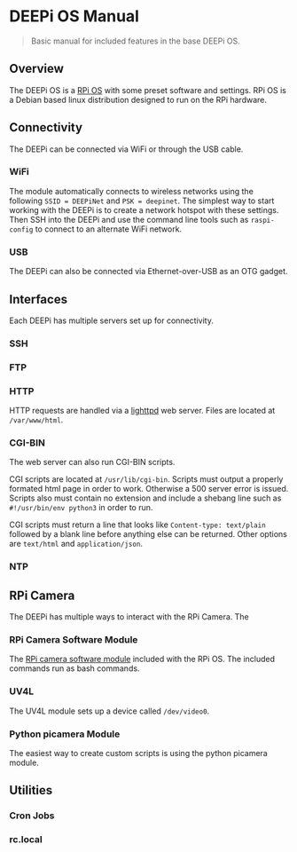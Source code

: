 # DEEPi OS Manual #
> Basic manual for included features in the base DEEPi OS.

## Overview ##

The DEEPi OS is a [RPi OS]() with some preset software and
settings. RPi OS is a Debian based linux distribution designed to run
on the RPi hardware.

## Connectivity ##

The DEEPi can be connected via WiFi or through the USB cable.

### WiFi ###

The module automatically connects to wireless networks using the
following `SSID = DEEPiNet` and `PSK = deepinet`. The simplest way to
start working with the DEEPi is to create a network hotspot with these
settings. Then SSH into the DEEPi and use the command line tools such
as `raspi-config` to connect to an alternate WiFi network.

### USB ###

The DEEPi can also be connected via Ethernet-over-USB as an OTG gadget.

## Interfaces ##

Each DEEPi has multiple servers set up for connectivity. 

### SSH ###

### FTP ###

### HTTP ###

HTTP requests are handled via a [lighttpd]() web server. Files are located at
`/var/www/html`.

### CGI-BIN ###

The web server can also run CGI-BIN scripts. 

CGI scripts are located at `/usr/lib/cgi-bin`. Scripts must output a
properly formated html page in order to work. Otherwise a 500 server
error is issued. Scripts also must contain no extension and include a shebang
line such as `#!/usr/bin/env python3` in order to run.

CGI scripts must return a line that looks like `Content-type:
text/plain` followed by a blank line before anything else can be
returned. Other options are `text/html` and `application/json`.

### NTP ###

## RPi Camera ##

The DEEPi has multiple ways to interact with the RPi Camera. The 

### RPi Camera Software Module ###

The [RPi camera software
module](https://www.raspberrypi.org/documentation/raspbian/applications/camera.md)
included with the RPi OS. The included commands run as bash commands.

### UV4L ###

The UV4L module sets up a device called `/dev/video0`. 

### Python picamera Module ###

The easiest way to create custom scripts is using the python picamera 
module. 

## Utilities ##

### Cron Jobs ###

### rc.local ###

<!-- TODO: investigate if cron is a better option for this -->

